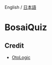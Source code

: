 English / [日本語](https://github.com/Yama-Haya/BosaiQuiz/blob/main/.github/README.md)

# BosaiQuiz

## Credit
- [OtoLogic](https://otologic.jp)

